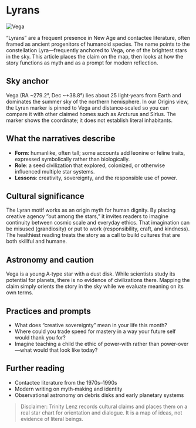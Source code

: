 # Lyrans

![Vega](https://upload.wikimedia.org/wikipedia/commons/4/46/Vega_star.jpg)

“Lyrans” are a frequent presence in New Age and contactee literature, often framed as ancient progenitors of humanoid species. The name points to the constellation Lyra—frequently anchored to Vega, one of the brightest stars in the sky. This article places the claim on the map, then looks at how the story functions as myth and as a prompt for modern reflection.

## Sky anchor

Vega (RA ~279.2°, Dec ~+38.8°) lies about 25 light‑years from Earth and dominates the summer sky of the northern hemisphere. In our Origins view, the Lyran marker is pinned to Vega and distance‑scaled so you can compare it with other claimed homes such as Arcturus and Sirius. The marker shows the coordinate; it does not establish literal inhabitants.

## What the narratives describe

- **Form**: humanlike, often tall; some accounts add leonine or feline traits, expressed symbolically rather than biologically.
- **Role**: a seed civilization that explored, colonized, or otherwise influenced multiple star systems.
- **Lessons**: creativity, sovereignty, and the responsible use of power.

## Cultural significance

The Lyran motif works as an origin myth for human dignity. By placing creative agency “out among the stars,” it invites readers to imagine continuity between cosmic scale and everyday ethics. That imagination can be misused (grandiosity) or put to work (responsibility, craft, and kindness). The healthiest reading treats the story as a call to build cultures that are both skillful and humane.

## Astronomy and caution

Vega is a young A‑type star with a dust disk. While scientists study its potential for planets, there is no evidence of civilizations there. Mapping the claim simply orients the story in the sky while we evaluate meaning on its own terms.

## Practices and prompts

- What does “creative sovereignty” mean in your life this month?
- Where could you trade speed for mastery in a way your future self would thank you for?
- Imagine teaching a child the ethic of power‑with rather than power‑over—what would that look like today?

## Further reading

- Contactee literature from the 1970s–1990s
- Modern writing on myth‑making and identity
- Observational astronomy on debris disks and early planetary systems

> Disclaimer: Trinity Lenz records cultural claims and places them on a real star chart for orientation and dialogue. It is a map of ideas, not evidence of literal beings.

